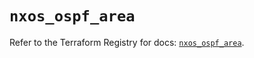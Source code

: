 # `nxos_ospf_area`

Refer to the Terraform Registry for docs: [`nxos_ospf_area`](https://registry.terraform.io/providers/ciscodevnet/nxos/0.5.10/docs/resources/ospf_area).
